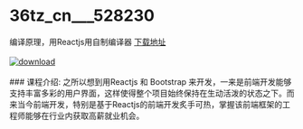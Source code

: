 # 36tz_cn___528230
编译原理，用Reactjs用自制编译器
[下载地址](http://www.36tz.cn/article/528230 "下载地址")
<br/></br>[![download](http://36tz.cn/muke_img/2019_10_11111-1-300x169.jpg "下载地址")](http://www.36tz.cn/article/528230 "下载地址")
<br/></br>### 课程介绍:
之所以想到用Reactjs 和 Bootstrap 来开发，一来是前端开发能够支持丰富多彩的用户界面，这样使得整个项目始终保持在生动活泼的状态之下。而来当今前端开发，特别是基于Reactjs的前端开发炙手可热，掌握该前端框架的工程师能够在行业内获取高薪就业机会。


 
